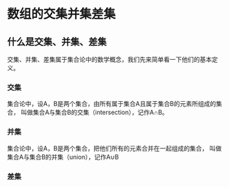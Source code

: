 # 数组的交集并集差集

## 什么是交集、并集、差集

交集、并集、差集属于集合论中的数学概念，我们先来简单看一下他们的基本定义。

### 交集

集合论中，设A，B是两个集合，由所有属于集合A且属于集合B的元素所组成的集合，
叫做集合A与集合B的交集（intersection），记作A∩B。

### 并集

集合论中，设A，B是两个集合，把他们所有的元素合并在一起组成的集合，
叫做集合A与集合B的并集（union），记作A∪B


### 差集





